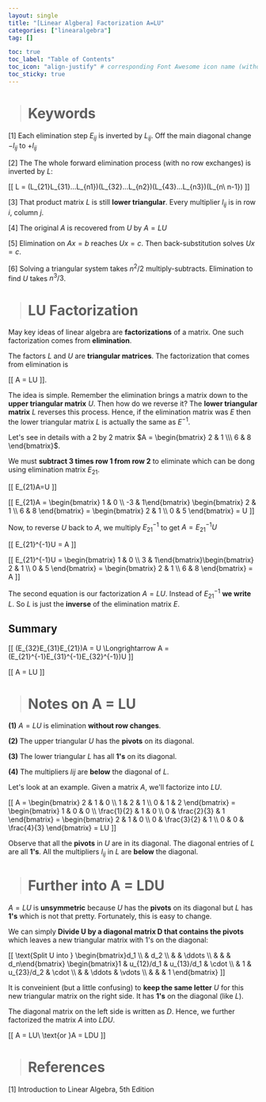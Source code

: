 ```yaml
---
layout: single
title: "[Linear Algbera] Factorization A=LU"
categories: ["linearalgebra"]
tag: []

toc: true
toc_label: "Table of Contents"
toc_icon: "align-justify" # corresponding Font Awesome icon name (without fa prefix)
toc_sticky: true
---
```


> # Keywords

[1] Each elimination step $E_{ij}$ is inverted by $L_{ij}$. Off the main diagonal change $-l_{ij}$ to $+l_{ij}$

[2] The The whole forward elimination process (with no row exchanges) is inverted by $L$:

\[[ L = (L_{21}L_{31}...L_{n1})(L_{32}...L_{n2})(L_{43}...L_{n3})(L_{n\ n-1}) \]]

[3] That product matrix $L$ is still **lower triangular**. Every multiplier $l_{ij}$ is in row $i$, column $j$.

[4] The original $A$ is recovered from $U$ by $A=LU$

[5] Elimination on $Ax=b$ reaches $Ux=c$. Then back-substitution solves $Ux=c$.

[6] Solving a triangular system takes $n^2 / 2$ multiply-subtracts. Elimination to find $U$ takes $n^3/3$.

> # LU Factorization

May key ideas of linear algebra are **factorizations** of a matrix. One such factorization comes from **elimination**.

The factors $L$ and $U$ are **triangular matrices**. The factorization that comes from elimination is

\[[ A = LU \]].

The idea is simple. Remember the elimination brings a matrix down to the **upper triangular matrix** $U$. Then how do we reverse it? The **lower triangular matrix** $L$ reverses this process. Hence, if the elimination matrix was $E$ then the lower triangular matrix $L$ is actually the same as $E^{-1}$.

Let's see in details with a 2 by 2 matrix $A = \begin{bmatrix} 2 & 1 \\\ 6 & 8 \end{bmatrix}$.

We must **subtract 3 times row 1 from row 2** to eliminate which can be dong using elimination matrix $E_{21}$.

\[[ E_{21}A=U \]]

\[[ E_{21}A = \begin{bmatrix} 1 & 0 \\\ -3 & 1\end{bmatrix} \begin{bmatrix} 2 & 1 \\\ 6 & 8 \end{bmatrix} = \begin{bmatrix} 2 & 1 \\\ 0 & 5 \end{bmatrix} = U \]]

Now, to reverse $U$ back to $A$, we multiply $E_{21}^{-1}$ to get $A = E_{21}^{-1}U$

\[[ E_{21}^{-1}U = A \]]

\[[ E_{21}^{-1}U = \begin{bmatrix} 1 & 0 \\\ 3 & 1\end{bmatrix}\begin{bmatrix} 2 & 1 \\\ 0 & 5 \end{bmatrix} =  \begin{bmatrix} 2 & 1 \\\ 6 & 8 \end{bmatrix} = A \]]

The second equation is our factorization $A = LU$. Instead of $E_{21}^{-1}$ **we write** $L$. So $L$ is just the **inverse** of the elimination matrix $E$.

## Summary

\[[ (E_{32}E_{31}E_{21})A = U \Longrightarrow A = (E_{21}^{-1}E_{31}^{-1}E_{32}^{-1})U \]]

\[[ A = LU \]]

> # Notes on A = LU

**(1)** $A = LU$ is elimination **without row changes**.

**(2)** The upper triangular $U$ has the **pivots** on its diagonal.

**(3)** The lower triangular $L$ has all **1's** on its diagonal.

**(4)** The multipliers $l{ij}$ are **below** the diagonal of $L$.

Let's look at an example. Given a matrix $A$, we'll factorize into $LU$.

\[[ A = \begin{bmatrix} 2 & 1 & 0 \\\ 1 & 2 & 1 \\\ 0 & 1 & 2 \end{bmatrix} = \begin{bmatrix} 1 & 0 & 0 \\\ \frac{1}{2} & 1 & 0 \\\ 0 & \frac{2}{3} & 1 \end{bmatrix} = \begin{bmatrix} 2 & 1 & 0 \\\ 0 & \frac{3}{2} & 1 \\\ 0 & 0 & \frac{4}{3} \end{bmatrix} = LU \]]

Observe that all the **pivots** in $U$ are in its diagonal. The diagonal entries of $L$ are all **1's**. All the multipliers $l_{ij}$ in $L$ are **below** the diagonal.

> # Further into A = LDU

$A=LU$ is **unsymmetric** because $U$ has the **pivots** on its diagonal but $L$ has **1's** which is not that pretty. Fortunately, this is easy to change.

We can simply **Divide U by a diagonal matrix D that contains the pivots** which leaves a new triangular matrix with 1's on the diagonal:

\[[ \text{Split U into } \begin{bmatrix}d_1 \\\ & d_2 \\\ & & \ddots \\\ & & & d_n\end{bmatrix} \begin{bmatrix}1 & u_{12}/d_1 & u_{13}/d_1 & \cdot \\\ & 1 & u_{23}/d_2 & \cdot \\\ & & \ddots & \vdots \\\ & & & 1 \end{bmatrix} \]]

It is conveinient (but a little confusing) to **keep the same letter** $U$ for this new triangular matrix on the right side. It has **1's** on the diagonal (like $L$).

The diagonal matrix on the left side is written as $D$. Hence, we further factorized the matrix $A$ into $LDU$.

\[[ A = LU\ \text{or }A = LDU \]]

> # References

[1] Introduction to Linear Algebra, 5th Edition
